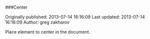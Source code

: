 ###Center

Originally published: 2013-07-14 16:16:09
Last updated: 2013-07-14 16:16:09
Author: greg zakharov

Place element to center in the document.
